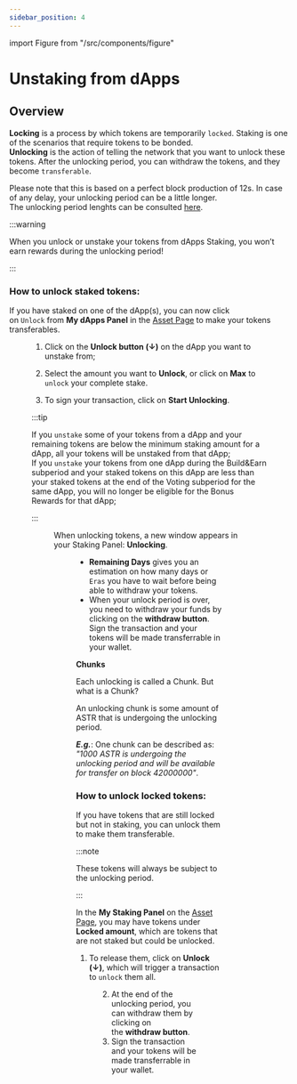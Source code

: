 ```yaml
---
sidebar_position: 4
---
```


import Figure from "/src/components/figure"

# Unstaking from dApps

## Overview

**Locking** is a process by which tokens are temporarily `locked`. Staking is one of the scenarios that require tokens to be bonded.  
**Unlocking** is the action of telling the network that you want to unlock these tokens. After the unlocking period, you can withdraw the tokens, and they become `transferable`.  

Please note that this is based on a perfect block production of 12s. In case of any delay, your unlocking period can be a little longer.  
The unlocking period lenghts can be consulted [here](/docs/use/dapp-staking/for-stakers/#parameters). 

:::warning

When you unlock or unstake your tokens from dApps Staking, you won’t earn rewards during the unlocking period!

:::

### How to unlock staked tokens:

If you have staked on one of the dApp(s), you can now click on `Unlock` from **My dApps Panel** in the [Asset Page](https://portal.astar.network/astar/assets) to make your tokens transferables.

<Figure src={require('/docs/use/dapp-staking/for-stakers/img/MydApps_Panel_1.png').default } width="90%" /> 

1) Click on the **Unlock button (↓)** on the dApp you want to unstake from;

2) Select the amount you want to **Unlock**, or click on **Max** to `unlock` your complete stake. 

3) To sign your transaction, click on **Start Unlocking**.

:::tip

If you `unstake` some of your tokens from a dApp and your remaining tokens are below the minimum staking amount for a dApp, all your tokens will be unstaked from that dApp;  
If you `unstake` your tokens from one dApp during the Build&Earn subperiod and your staked tokens on this dApp are less than your staked tokens at the end of the Voting subperiod for the same dApp, you will no longer be eligible for the Bonus Rewards for that dApp;

:::

<Figure src={require('/docs/use/dapp-staking/for-stakers/img/Unbonding_2.png').default } width="50%" /> 

When unlocking tokens, a new window appears in your Staking Panel: **Unlocking**.

<Figure src={require('/docs/use/dapp-staking/for-stakers/img/Unbonding_1.png').default } width="90%" /> 

- **Remaining Days** gives you an estimation on how many days or `Eras` you have to wait before being able to withdraw your tokens.
- When your unlock period is over, you need to withdraw your funds by clicking on the **withdraw button**. Sign the transaction and your tokens will be made transferrable in your wallet.

**Chunks**

Each unlocking is called a Chunk. But what is a Chunk? 

An unlocking chunk is some amount of ASTR that is undergoing the unlocking period. 

***E.g.***: One chunk can be described as: *"1000 ASTR is undergoing the unlocking period and will be available for transfer on block 42000000"*.

### How to unlock locked tokens:

If you have tokens that are still locked but not in staking, you can unlock them to make them transferable. 

:::note 

These tokens will always be subject to the unlocking period.

:::

In the **My Staking Panel** on the [Asset Page](https://portal.astar.network/astar/assets), you may have tokens under **Locked amount**, which are tokens that are not staked but could be unlocked. 

1) To release them, click on **Unlock (↓)**, which will trigger a transaction to `unlock` them all.

<Figure src={require('/docs/use/dapp-staking/for-stakers/img/Staking_Panel_1.png').default } width="85%" /> 

2) At the end of the unlocking period, you can withdraw them by clicking on the **withdraw button**.
3) Sign the transaction and your tokens will be made transferrable in your wallet.
